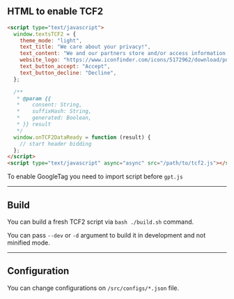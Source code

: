 ## HTML to enable TCF2
```html
<script type="text/javascript">
  window.textsTCF2 = {
    theme_mode: "light",
    text_title: "We care about your privacy!",
    text_content: "We and our partners store and/or access information on your device, such as cookies and we process personal data, such IP Address and cookie identifiers, in order to personalise ads and content based on interests, measure the performance of ads and content, and derive insights about the audiences who saw ads and content. The Consent you provide here will only be used on this website. In some cases, our partners may use data without asking for your consent, and base the processing on their legitimate interests, however you have a object to right to this.",
    website_logo: "https://www.iconfinder.com/icons/5172962/download/png/512",
    text_button_accept: "Accept",
    text_button_decline: "Decline",
  };

  /**
   * @param {{
   *    consent: String,
   *    suffixHash: String,
   *    generated: Boolean,
   * }} result
   */
  window.onTCF2DataReady = function (result) {
    // start header bidding
  };
</script>
<script type="text/javascript" async="async" src="/path/to/tcf2.js"></script>
```

To enable GoogleTag you need to import script before `gpt.js`

---
## Build
You can build a fresh TCF2 script via `bash ./build.sh` command.

You can pass `--dev` or `-d` argument to build it in development and not minified mode.

---

## Configuration
You can change configurations on `/src/configs/*.json` file.
